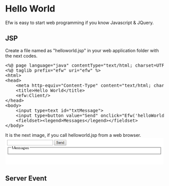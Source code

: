 <H1>Hello World</H1>

Efw is easy to start web programming if you know Javascript & JQuery.

<h2>JSP</h2>
Create a file named as "helloworld.jsp" in your web application folder with the next codes.
<pre>
&lt;%@ page language=&quot;java&quot; contentType=&quot;text/html; charset=UTF-8&quot; pageEncoding=&quot;UTF-8&quot;%&gt;
&lt;%@ taglib prefix=&quot;efw&quot; uri=&quot;efw&quot; %&gt;
&lt;html&gt;
&lt;head&gt;
	&lt;meta http-equiv=&quot;Content-Type&quot; content=&quot;text/html; charset=UTF-8&quot;&gt;
	&lt;title&gt;Hello World&lt;/title&gt;
	&lt;efw:Client/&gt;
&lt;/head&gt;
&lt;body&gt;
	&lt;input type=text id=&quot;txtMessage&quot;&gt;
	&lt;input type=button value=&quot;Send&quot; onclick="Efw('helloWorld_sendMessage')"&gt;
	&lt;fieldset&gt;&lt;legend&gt;Messages&lt;/legend&gt;&lt;/fieldset&gt;
&lt;/body&gt;
</pre>

It is the next image, if you call helloworld.jsp from a web browser.<br>
<img src="hello_world_jsp1.png">
<h2>Server Event</h2>


